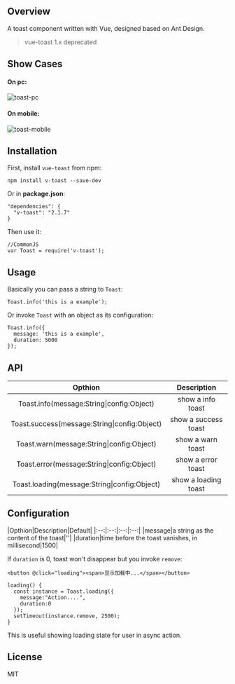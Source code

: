 ## Overview
A toast component written with Vue, designed based on Ant Design. 

> vue-toast 1.x deprecated

## Show Cases

#### On pc:
![toast-pc](http://i1.piimg.com/567571/754217f003cb1e89.gif)

#### On mobile:
![toast-mobile](http://i1.piimg.com/567571/5d3124e9da091d8f.gif)

## Installation
First, install `vue-toast` from npm:

```
npm install v-toast --save-dev
```

Or in **package.json**:

```
"dependencies": {
  "v-toast": "2.1.7"
}
```

Then use it:

```
//CommonJS
var Toast = require('v-toast');
```

## Usage
Basically you can pass a string to `Toast`:

```
Toast.info('this is a example');
```

Or invoke `Toast` with an object as its configuration:

```
Toast.info({
  message: 'this is a example',
  duration: 5000
});
```

## API
|Opthion|Description|
|:--:|:--:|
|Toast.info(message:String\|config:Object)|show a info toast|
|Toast.success(message:String\|config:Object)|show a success toast|
|Toast.warn(message:String\|config:Object)|show a warn toast|
|Toast.error(message:String\|config:Object)|show a error toast|
|Toast.loading(message:String\|config:Object)|show a loading toast|

## Configuration
|Opthion|Description|Default|
|:--:|:--:|:--:|:--:|
|message|a string as the content of the toast|''|
|duration|time before the toast vanishes, in millisecond|1500|

If `duration` is 0, toast won't disappear but you invoke `remove`:

```
<button @click="loading"><span>显示加载中...</span></button>

loading() {
  const instance = Toast.loading({
    message:"Action....",
    duration:0
  });
  setTimeout(instance.remove, 2500);
}
```

This is useful showing loading state for user in async action.

## License
MIT

